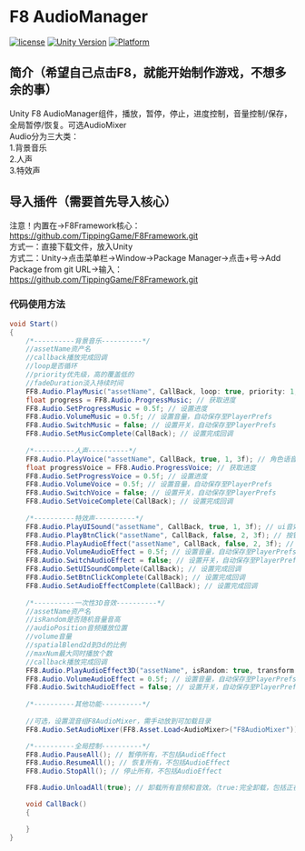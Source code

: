 # F8 AudioManager

[![license](http://img.shields.io/badge/license-MIT-green.svg)](https://opensource.org/licenses/MIT) 
[![Unity Version](https://img.shields.io/badge/unity-2021.3.15f1-blue)](https://unity.com) 
[![Platform](https://img.shields.io/badge/platform-Win%20%7C%20Android%20%7C%20iOS%20%7C%20Mac%20%7C%20Linux%20%7C%20WebGL-orange)]() 

## 简介（希望自己点击F8，就能开始制作游戏，不想多余的事）
Unity F8 AudioManager组件，播放，暂停，停止，进度控制，音量控制/保存，全局暂停/恢复。可选AudioMixer  
Audio分为三大类：  
1.背景音乐  
2.人声  
3.特效声  

## 导入插件（需要首先导入核心）
注意！内置在->F8Framework核心：https://github.com/TippingGame/F8Framework.git  
方式一：直接下载文件，放入Unity  
方式二：Unity->点击菜单栏->Window->Package Manager->点击+号->Add Package from git URL->输入：https://github.com/TippingGame/F8Framework.git  

### 代码使用方法
```C#
void Start()
{
    /*----------背景音乐----------*/
    //assetName资产名
    //callback播放完成回调
    //loop是否循环
    //priority优先级，高的覆盖低的
    //fadeDuration淡入持续时间
    FF8.Audio.PlayMusic("assetName", CallBack, loop: true, priority: 1, fadeDuration: 3f); // 背景音乐
    float progress = FF8.Audio.ProgressMusic; // 获取进度
    FF8.Audio.SetProgressMusic = 0.5f; // 设置进度
    FF8.Audio.VolumeMusic = 0.5f; // 设置音量，自动保存至PlayerPrefs
    FF8.Audio.SwitchMusic = false; // 设置开关，自动保存至PlayerPrefs
    FF8.Audio.SetMusicComplete(CallBack); // 设置完成回调
    
    /*----------人声----------*/
    FF8.Audio.PlayVoice("assetName", CallBack, true, 1, 3f); // 角色语音
    float progressVoice = FF8.Audio.ProgressVoice; // 获取进度
    FF8.Audio.SetProgressVoice = 0.5f; // 设置进度
    FF8.Audio.VolumeVoice = 0.5f; // 设置音量，自动保存至PlayerPrefs
    FF8.Audio.SwitchVoice = false; // 设置开关，自动保存至PlayerPrefs
    FF8.Audio.SetVoiceComplete(CallBack); // 设置完成回调
    
    /*----------特效声----------*/
    FF8.Audio.PlayUISound("assetName", CallBack, true, 1, 3f); // ui音效
    FF8.Audio.PlayBtnClick("assetName", CallBack, false, 2, 3f); // 按钮音效
    FF8.Audio.PlayAudioEffect("assetName", CallBack, false, 2, 3f); // 音效特效
    FF8.Audio.VolumeAudioEffect = 0.5f; // 设置音量，自动保存至PlayerPrefs
    FF8.Audio.SwitchAudioEffect = false; // 设置开关，自动保存至PlayerPrefs
    FF8.Audio.SetUISoundComplete(CallBack); // 设置完成回调
    FF8.Audio.SetBtnClickComplete(CallBack); // 设置完成回调
    FF8.Audio.SetAudioEffectComplete(CallBack); // 设置完成回调
    
    /*----------一次性3D音效----------*/
    //assetName资产名
    //isRandom是否随机音量音高
    //audioPosition音频播放位置
    //volume音量
    //spatialBlend2d到3d的比例
    //maxNum最大同时播放个数
    //callback播放完成回调
    FF8.Audio.PlayAudioEffect3D("assetName", isRandom: true, transform.position, volume: 1f, spatialBlend: 1f, maxNum: 5, CallBack);
    FF8.Audio.VolumeAudioEffect = 0.5f; // 设置音量，自动保存至PlayerPrefs
    FF8.Audio.SwitchAudioEffect = false; // 设置开关，自动保存至PlayerPrefs
    
    /*----------其他功能----------*/
    
    //可选，设置混音组F8AudioMixer，需手动放到可加载目录
    FF8.Audio.SetAudioMixer(FF8.Asset.Load<AudioMixer>("F8AudioMixer"));

    /*----------全局控制----------*/
    FF8.Audio.PauseAll(); // 暂停所有，不包括AudioEffect
    FF8.Audio.ResumeAll(); // 恢复所有，不包括AudioEffect
    FF8.Audio.StopAll(); // 停止所有，不包括AudioEffect

    FF8.Audio.UnloadAll(true); // 卸载所有音频和音效。（true:完全卸载，包括正在使用的）

    void CallBack()
    {

    }
}
```


